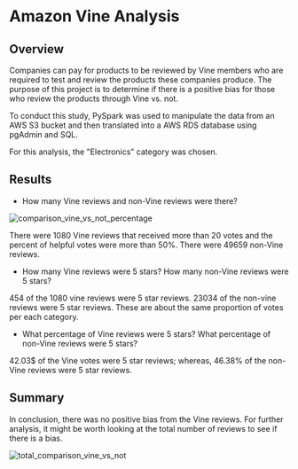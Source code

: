 # Amazon Vine Analysis
## Overview

Companies can pay for products to be reviewed by Vine members who are required to test and review the products these companies produce. The purpose of this project is to determine if there is a positive bias for those who review the products through Vine vs. not. 

To conduct this study, PySpark was used to manipulate the data from an AWS S3 bucket and then translated into a AWS RDS database using pgAdmin and SQL.

For this analysis, the "Electronics" category was chosen.

## Results

  - How many Vine reviews and non-Vine reviews were there?
  
  ![comparison_vine_vs_not_percentage](https://user-images.githubusercontent.com/104734224/192642329-c6159cf0-84c4-4f4f-b9f3-5d7e3074db6e.png)

  There were 1080 Vine reviews that received more than 20 votes and the percent of helpful votes were more than 50%. There were 49659 non-Vine reviews. 
  
  - How many Vine reviews were 5 stars? How many non-Vine reviews were 5 stars?
  
  454 of the 1080 vine reviews were 5 star reviews. 23034 of the non-vine reviews were 5 star reviews. These are about the same proportion of votes per each category. 

  - What percentage of Vine reviews were 5 stars? What percentage of non-Vine reviews were 5 stars?
  
  42.03$ of the Vine votes were 5 star reviews; whereas, 46.38% of the non-Vine reviews were 5 star reviews.

## Summary

In conclusion, there was no positive bias from the Vine reviews. For further analysis, it might be worth looking at the total number of reviews to see if there is a bias. 

![total_comparison_vine_vs_not](https://user-images.githubusercontent.com/104734224/192644135-ba9dc1a4-d47d-46e5-ae79-232defbb6cb9.png)

